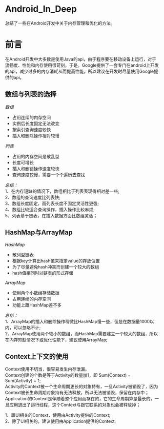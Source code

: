 # Android_In_Deep

  总结了一些在Android开发中关于内存管理和优化的方法。
  
# 前言
  
   在Android开发中大多数是使用Java的api，由于程序要在移动设备上运行，对于流畅度、性能和内存使用很苛刻。于是，Google提供了一套专门在android上开发的api，减少过多的内存消耗从而提高性能，所以建议在开发时尽量使用Google提供的api。
  
## 数组与列表的选择

*数组*<br>
  * 占用连续的内存空间
  * 实例后长度固定无法改变
  * 按索引查询速度较快
  * 插入和删除操作相对较慢

*列表*<br>
  * 占用的内存空间是散乱型
  * 长度可增长
  * 插入和删错操作速度较快
  * 查询速度较慢，需要一个个遍历去查找
  
  _总结：_<br>
1、在内存短缺的情况下，数组相比于列表表现得相对差一些;<br>
2、数组的查询速度比列表快;<br>
3、数组长度固定，而列表长度不固定灵活性更强;<br>
4、数组比较适合查询操作，插入操作比较麻烦;<br>
5、列表基于链表，在插入数据方面比数组灵活；<br>

## HashMap与ArrayMap

*HashMap*<br>
  * 散列型链表
  * 根据key计算出hash值来指定value的存放位置
  * 为了尽量避免hash冲突而创建一个较大的数组
  * hash值相同时以链表的形式存储

*ArrayMap*<br>
  * 使用两个小数组存储数据
  * 占用连续的内存空间
  * 功能上跟HashMap差不多
  
   _总结：_<br>
 1、ArrayMap的插入和删除操作稍微比HashMap慢一些，但是在数据量1000以内，可以忽略不计;<br>
 2、ArrayMap使用两个较小的数组，而HashMap需要建立一个较大的数组，所以在内存短缺情况下或优化性能下，建议使用ArrayMap;<br>

## Context上下文的使用

Context使用不切当，很容易发生内存泄漏。<br>
Context创建的个数是等于Activity的数量加1，即 Sum(Context) = Sum(Activity) + 1;<br>
Activity的Context被一个生命周期更长的对象持有，一旦Activity被销毁了，因为Context被长生命周期对象持有无法释放，所以无法被销毁，保留在内存中；<br>
Application的Context是伴随着整个应用而存在的，它的生命周期算是最长的，一旦应用退出了运行线程，这个Context与跟它联系的对象也会被释放掉；

1、跟UI相关的Context，使用由Activity提供的Context;<br>
2、除了UI相关的，建议使用由Application提供的Context;<br>

































